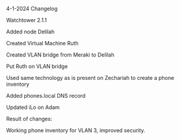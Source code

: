 4-1-2024 Changelog

Watchtower 2.1.1

Added node Delilah

Created Virtual Machine Ruth

Created VLAN bridge from Meraki to Delilah

Put Ruth on VLAN bridge

Used same technology as is present on Zechariah to create a phone inventory

Added phones.local DNS record

Updated iLo on Adam

Result of changes:

Working phone inventory for VLAN 3, improved security.
